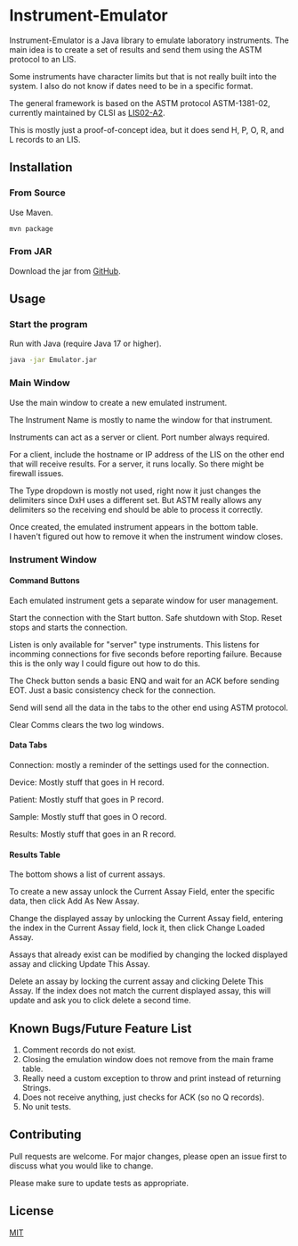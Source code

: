 # Instrument-Emulator

Instrument-Emulator is a Java library to emulate laboratory instruments.
The main idea is to create a set of results and send them using the ASTM protocol to an LIS.

Some instruments have character limits but that is not really built into the system.
I also do not know if dates need to be in a specific format.

The general framework is based on the ASTM protocol ASTM-1381-02, currently maintained by CLSI as [LIS02-A2](https://clsi.org/standards/products/automation-and-informatics/documents/lis02/).

This is mostly just a proof-of-concept idea, but it does send H, P, O, R, and L records to an LIS.

## Installation

### From Source

Use Maven.

```bash
mvn package
```

### From JAR

Download the jar from [GitHub](https://github.com/alesparza/Instrument-Emulator/releases/latest).

## Usage

### Start the program

Run with Java (require Java 17 or higher).

```bash
java -jar Emulator.jar
```

### Main Window

Use the main window to create a new emulated instrument.

The Instrument Name is mostly to name the window for that instrument.

Instruments can act as a server or client.  Port number always required.

For a client, include the hostname or IP address of the LIS on the other end that will receive results.
For a server, it runs locally.  So there might be firewall issues.

The Type dropdown is mostly not used, right now it just changes the delimiters since DxH uses a different set.
But ASTM really allows any delimiters so the receiving end should be able to process it correctly.

Once created, the emulated instrument appears in the bottom table.  
I haven't figured out how to remove it when the instrument window closes.

### Instrument Window

#### Command Buttons

Each emulated instrument gets a separate window for user management.

Start the connection with the Start button.
Safe shutdown with Stop.
Reset stops and starts the connection.

Listen is only available for "server" type instruments.
This listens for incomming connections for five seconds before reporting failure.
Because this is the only way I could figure out how to do this.

The Check button sends a basic ENQ and wait for an ACK before sending EOT. 
Just a basic consistency check for the connection.

Send will send all the data in the tabs to the other end using ASTM protocol.

Clear Comms clears the two log windows.

#### Data Tabs

Connection: mostly a reminder of the settings used for the connection.

Device: Mostly stuff that goes in H record.

Patient: Mostly stuff that goes in P record.

Sample: Mostly stuff that goes in O record.

Results: Mostly stuff that goes in an R record.

#### Results Table

The bottom shows a list of current assays.  

To create a new assay unlock the Current Assay Field, enter the specific data, then click Add As New Assay.

Change the displayed assay by unlocking the Current Assay field, 
entering the index in the Current Assay field, lock it, then click Change Loaded Assay.

Assays that already exist can be modified by changing the locked displayed assay and clicking Update This Assay.

Delete an assay by locking the current assay and clicking Delete This Assay.
If the index does not match the current displayed assay, this will update and ask you to click delete a second time.


## Known Bugs/Future Feature List

1. Comment records do not exist.
1. Closing the emulation window does not remove from the main frame table.
1. Really need a custom exception to throw and print instead of returning Strings.
1. Does not receive anything, just checks for ACK (so no Q records).
1. No unit tests.

## Contributing

Pull requests are welcome.
For major changes, please open an issue first to discuss what you would like to change.

Please make sure to update tests as appropriate.

## License

[MIT](https://choosealicense.com/licenses/mit/)
